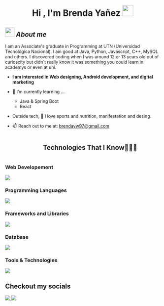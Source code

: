 <h1 align="center">Hi , I'm Brenda Yañez <img src="https://media.giphy.com/media/hvRJCLFzcasrR4ia7z/giphy.gif" width="35"></h1>

## <img src="https://media.giphy.com/media/ObNTw8Uzwy6KQ/giphy.gif" width="30px">&nbsp;***About me***

I am an Associate's graduate in Programming at UTN (Universidad Tecnológica Nacional). I am good at Java, Python, Javascript, C++, MySQL and others. I discovered coding when I was around 12 or 13 years old out of curioscity but didn´t really know it was something you could learn in academys or even at uni.

* **I am interested in Web designing, Android development, and digital marketing**
- 🌱 I’m currently learning ...
  - Java & Spring Boot
  - React
- Outside tech, 📖 I love sports and nutrition, manifestation and desing.
- 📫 Reach out to me at: <a href="brendayw97@gmail.com">brendayw97@gmail.com</a>

  <div id="user-content-toc">
  <ul align="center">
    <summary><h2 style="display: inline-block">Technologies That I Know👨🏻‍💻</h2></summary>
  </ul>
</div>
<!--tech stack icons-->
<p align="center">
  <h3>Web Developement</h3>
  <a href="https://skillicons.dev">
    <img src="https://skillicons.dev/icons?i=html,css,bootstrap,js&perline=14" />
  </a>
</p>
<p align="center">
  <h3>Programming Languages</h3>
  <a href="https://skillicons.dev">
    <img src="https://skillicons.dev/icons?i=java,py,js,dart,cpp,cs&perline=14" />
  </a>
</p>
<p align="center">
  <h3>Frameworks and Libraries</h3>
  <a href="https://skillicons.dev">
    <img src="https://skillicons.dev/icons?i=spring,flask,express,flutter&perline=14" />
  </a>
</p>
<p align="center">
  <h3>Database</h3>
  <a  href="https://skillicons.dev">
    <img src="https://skillicons.dev/icons?i=mysql&perline=14" />
  </a>
</p>
<p align="center">
  <h3>Tools & Technologies</h3>
  <a href="https://skillicons.dev">
    <img src="https://skillicons.dev/icons?i=maven,nodejs,docker,postman,git,github&perline=14" />
  </a>
</p>

## Checkout my socials
<a href="https://www.instagram.com/brenda.yw/">
  <img src="https://img.shields.io/badge/Instagram-%23E4405F.svg?style=for-the-badge&logo=Instagram&logoColor=white" />
<a href="https://www.linkedin.com/in/brendayw/">
  <img src="https://img.shields.io/badge/linkedin-%230077B5.svg?style=for-the-badge&logo=linkedin&logoColor=white" />
<!---
brendayw/brendayw is a ✨ special ✨ repository because its `README.md` (this file) appears on your GitHub profile.
You can click the Preview link to take a look at your changes.
--->
